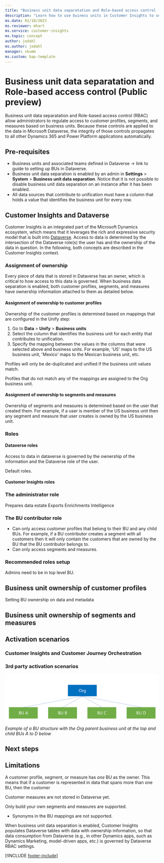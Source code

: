 ```yaml
---
title: "Business unit data separatation and Role-based access control (Public preview)"
description: "Learn how to use buiness units in Customer Insights to separate data."
ms.date: 01/10/2023
ms.reviewer: mhart
ms.service: customer-insights
ms.topic: concept
author: jodahl
ms.author: jodahl
manager: skumm
ms.custom: bap-template
---
```


# Business unit data separatation and Role-based access control (Public preview)
Business unit data separatation and Role-based access control (RBAC) allow administrators to regulate access to customer profiles, segments, and measures based on business units. Because these controls are applied to the data in Microsoft Dataverse, the integrity of those controls propagates to all other Dynamics 365 and Power Platform applications automatically.

## Pre-requisites
* Business units and associated teams defined in Dataverse -> link to guide to setting up BUs in Dataverse.
* Business unit data separation is enabled by an admin in **Settings** > **System** > **Business unit data separation**. Notice that it is not possible to disable business unit data separation on an instance after it has been enabled. 
* All data sources that contribute to unification must have a column that holds a value that identifies the business unit for every row. 

## Customer Insights and Dataverse
Customer Insights is an integrated part of the Microsoft Dynamics ecosystem, which means that it leverages the rich and expressive security model that is built into [Dataverse]([(https://learn.microsoft.com/en-us/power-platform/admin/wp-security-cds)]). Access to data is determined by the intersection of the Dataverse role(s) the user has and the ownership of the data in question. In the following, both concepts are described in the Customer Insights context.

### Assignment of ownership
Every piece of data that is stored in Dataverse has an owner, which is critical to how access to this data is governed. When business data separation is enabled, both customer profiles, segments, and measures have ownership information attached to them as detailed below. 

#### Assignment of ownership to customer profiles
Ownership of the customer profiles is determined based on mappings that are configured in the Unify step:

1. Go to **Data** > **Unify** > **Business units**
2. Select the column that identifies the business unit for each entity that contributes to unification. 
3. Specify the mapping between the values in the columns that were selected above and business units. For example, 'US' maps to the US business unit, 'Mexico' maps to the Mexican business unit, etc.

Profiles will only be de-duplicated and unified if the business unit values match.

Profiles that do not match any of the mappings are assigned to the Org business unit.

#### Assignment of ownership to segments and measures
Ownership of segments and measures is determined based on the user that created them. For example, if a user is member of the US business unit then any segment and measure that user creates is owned by the US business unit.

### Roles

#### Dataverse roles
Access to data in dataverse is governed by the ownership of the information and the Dataverse role of the user.

Default roles.

#### Customer Insights roles

### The administrator role
Prepares data estate
Exports
Enrichments
Intelligence
### The BU contributor role
- Can only access customer profiles that belong to their BU and any child BUs. For example, if a BU contributor creates a segment with all customers then it will only contain the customers that are owned by the BU that the BU contributor belongs to.
- Can only access segments and measures.
### Recommended roles setup
Admins need to be in top level BU.

## Business unit ownership of customer profiles
Setting BU ownership on data and metadata

## Business unit ownership of segments and measures

## Activation scenarios

### Customer Insights and Customer Journey Orchestration

### 3rd party activation scenarios

![Example of a BU structure with the Org parent business unit at the top and child BUs A to D below](media/BU_structure_example.png)
*Example of a BU structure with the Org parent business unit at the top and child BUs A to D below*

## Next steps

## Limitations
A customer profile, segment, or measure has *one* BU as the owner. This means that if a customer is represented in data that spans more than one BU, then the customer 

Customer measures are not stored in Dataverse yet.

Only build your own segments and measures are supported.

* Synonyms in the BU mappings are not supported.

When business unit data separation is enabled, Customer Insights populates Dataverse tables with data with ownership information, so that data consumption from Dataverse (e.g., in other Dynamics apps, such as Dynamics Marketing, model-driven apps, etc.) is governed by Dataverse RBAC settings.

[!INCLUDE [footer-include](includes/footer-banner.md)]
